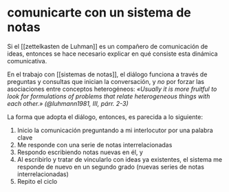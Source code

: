 # comunicarte con un sistema de notas
Si el [[zettelkasten de Luhman]]  es un compañero de comunicación de ideas, entonces se hace necesario explicar en qué consiste esta dinámica comunicativa. 

En el trabajo con [[sistemas de notas]], el diálogo funciona a través de preguntas y consultas que inician la conversación, y *no* por forzar las asociaciones entre conceptos heterogéneos: *«Usually it is more fruitful to look for formulations of problems that relate heterogeneous things with each other.» (@luhmann1981, III, párr. 2-3)*

La forma que adopta el diálogo, entonces, es parecida a lo siguiente:

1. Inicio la comunicación preguntando a mi interlocutor por una palabra clave
2. Me responde con una serie de notas interrelacionadas
3. Respondo escribiendo notas nuevas en él, y 
4. Al escribirlo y tratar de vincularlo con ideas ya existentes, el sistema me responde de nuevo en un segundo grado (nuevas series de notas interrelacionadas)
5. Repito el ciclo
